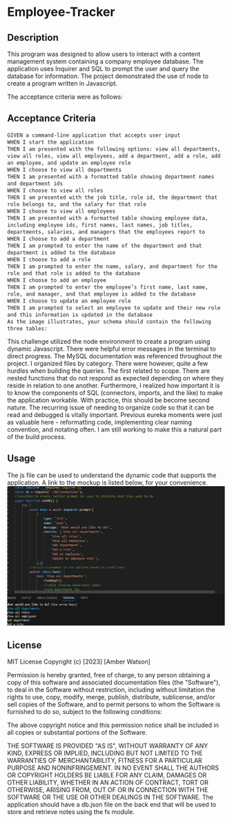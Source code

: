 # Employee-Tracker

## Description
This program was designed to allow users to interact with a content management system containing a company employee database. The application uses Inquirer and SQL to prompt the user and query the database for information. The project demonstrated the use of node to create a program written in Javascript. 

The acceptance criteria were as follows: 

## Acceptance Criteria
```
GIVEN a command-line application that accepts user input
WHEN I start the application
THEN I am presented with the following options: view all departments, view all roles, view all employees, add a department, add a role, add an employee, and update an employee role
WHEN I choose to view all departments
THEN I am presented with a formatted table showing department names and department ids
WHEN I choose to view all roles
THEN I am presented with the job title, role id, the department that role belongs to, and the salary for that role
WHEN I choose to view all employees
THEN I am presented with a formatted table showing employee data, including employee ids, first names, last names, job titles, departments, salaries, and managers that the employees report to
WHEN I choose to add a department
THEN I am prompted to enter the name of the department and that department is added to the database
WHEN I choose to add a role
THEN I am prompted to enter the name, salary, and department for the role and that role is added to the database
WHEN I choose to add an employee
THEN I am prompted to enter the employee’s first name, last name, role, and manager, and that employee is added to the database
WHEN I choose to update an employee role
THEN I am prompted to select an employee to update and their new role and this information is updated in the database 
As the image illustrates, your schema should contain the following three tables:
```

This challenge utilized the node environment to create a program using dynamic Javascript. There were helpful error messages in the terminal to direct progress. The MySQL documentation was referenced throughout the project. I organized files by category. There were however, quite a few hurdles when building the queries. The first related to scope. There are nested functions that do not respond as expected depending on where they reside in relation to one another.  Furthermore, I realized how important it is to know the components of SQL (connectors, imports, and the like) to make the application workable. With practice, this should be become second nature. The recurring issue of needing to organize code so that it can be read and debugged is vitally important. Previous eureka moments were just as valuable here - reformatting code, implementing clear naming convention, and notating often.  I am still working to make this a natural part of the build process. 

## Usage

The js file can be used to understand the dynamic code that supports the application. A link to the mockup is listed below, for your convenience. ![App Mockup](./assets/employee-tracker-mockup.png)

## License

MIT License
Copyright (c) [2023] [Amber Watson]

Permission is hereby granted, free of charge, to any person obtaining a copy of this software and associated documentation files (the "Software"), to deal in the Software without restriction, including without limitation the rights to use, copy, modify, merge, publish, distribute, sublicense, and/or sell copies of the Software, and to permit persons to whom the Software is furnished to do so, subject to the following conditions:

The above copyright notice and this permission notice shall be included in all copies or substantial portions of the Software.

THE SOFTWARE IS PROVIDED "AS IS", WITHOUT WARRANTY OF ANY KIND, EXPRESS OR IMPLIED, INCLUDING BUT NOT LIMITED TO THE WARRANTIES OF MERCHANTABILITY, FITNESS FOR A PARTICULAR PURPOSE AND NONINFRINGEMENT. IN NO EVENT SHALL THE AUTHORS OR COPYRIGHT HOLDERS BE LIABLE FOR ANY CLAIM, DAMAGES OR OTHER LIABILITY, WHETHER IN AN ACTION OF CONTRACT, TORT OR OTHERWISE, ARISING FROM, OUT OF OR IN CONNECTION WITH THE SOFTWARE OR THE USE OR OTHER DEALINGS IN THE SOFTWARE.
The application should have a db.json file on the back end that will be used to store and retrieve notes using the fs module.

